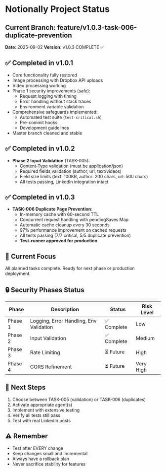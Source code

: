 # Notionally Project Status

## Current Branch: feature/v1.0.3-task-006-duplicate-prevention
**Date**: 2025-09-02
**Version**: v1.0.3 COMPLETE ✅

## ✅ Completed in v1.0.1
- Core functionality fully restored
- Image processing with Dropbox API uploads
- Video processing working
- Phase 1 security improvements (safe):
  - Request logging with timing
  - Error handling without stack traces
  - Environment variable validation
- Comprehensive safeguards implemented:
  - Automated test suite (`test-critical.sh`)
  - Pre-commit hooks
  - Development guidelines
- Master branch cleaned and stable

## ✅ Completed in v1.0.2
- **Phase 2 Input Validation** (TASK-005):
  - Content-Type validation (must be application/json)
  - Required fields validation (author, url, text/videos)
  - Field size limits (text: 100KB, author: 200 chars, url: 500 chars)
  - All tests passing, LinkedIn integration intact

## ✅ Completed in v1.0.3
- **TASK-006 Duplicate Page Prevention**:
  - In-memory cache with 60-second TTL
  - Concurrent request handling with pendingSaves Map
  - Automatic cache cleanup every 30 seconds
  - 97% performance improvement on cached requests
  - All tests passing (7/7 critical, 5/5 duplicate prevention)
  - **Test-runner approved for production**

## 🎯 Current Focus
All planned tasks complete. Ready for next phase or production deployment.

## 🔒 Security Phases Status

| Phase | Description | Status | Risk Level |
|-------|------------|--------|------------|
| Phase 1 | Logging, Error Handling, Env Validation | ✅ Complete | Low |
| Phase 2 | Input Validation | ✅ Complete | Medium |
| Phase 3 | Rate Limiting | ⏳ Future | High |
| Phase 4 | CORS Refinement | ⏳ Future | Very High |

## 🚀 Next Steps
1. Choose between TASK-005 (validation) or TASK-006 (duplicates)
2. Activate appropriate agent(s)
3. Implement with extensive testing
4. Verify all tests still pass
5. Test with real LinkedIn posts

## ⚠️ Remember
- Test after EVERY change
- Keep changes small and incremental
- Always have a rollback plan
- Never sacrifice stability for features